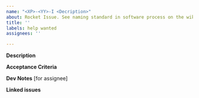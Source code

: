 ```yaml
---
name: "<XP>-<YY>-I <Decription>"
about: Rocket Issue. See naming standard in software process on the wiki
title: ''
labels: help wanted
assignees: ''

---
```


**Description**
 <Describe what the feature or bug that need to be resolved>

**Acceptance Criteria**
 <Write specifically what is need for this issue to be completed>

**Dev Notes**
[for assignee]<write down your thought process when developing this issue>

**Linked issues**
 <If there are any related issues>

<Add to milestone>
